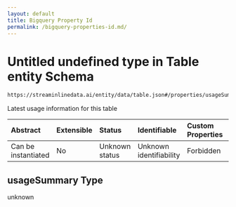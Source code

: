 ```yaml
---
layout: default
title: Bigquery Property Id
permalink: /bigquery-properties-id.md/
---
```

# Untitled undefined type in Table entity Schema

```txt
https://streaminlinedata.ai/entity/data/table.json#/properties/usageSummary
```

Latest usage information for this table

| Abstract            | Extensible | Status         | Identifiable            | Custom Properties | Additional Properties | Access Restrictions | Defined In                                                   |
| :------------------ | :--------- | :------------- | :---------------------- | :---------------- | :-------------------- | :------------------ | :----------------------------------------------------------- |
| Can be instantiated | No         | Unknown status | Unknown identifiability | Forbidden         | Allowed               | none                | [table.json*](table.md "open original schema") |

## usageSummary Type

unknown
